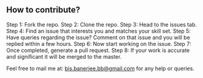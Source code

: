 ## How to contribute?

Step 1: Fork the repo.
Step 2: Clone the repo.
Step 3: Head to the issues tab.
Step 4: Find an issue that interests you and matches your skill set.
Step 5: Have queries regarding the issue? Comment on that issue and you will be replied within a few hours.
Step 6: Now start working on the issue.
Step 7: Once completed, generate a pull request.
Step 8: If your work is accurate and significant it will be merged to the master.

Feel free to mail me at: bis.banerjee.bb@gmail.com for any help or queries.
